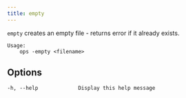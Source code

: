 ```yaml
---
title: empty
---
```



`empty` creates an empty file - returns error if it already exists.

```text
Usage:
    ops -empty <filename>
```

## Options

```
-h, --help             Display this help message
```
